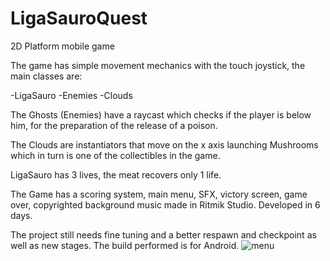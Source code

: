# LigaSauroQuest
2D Platform mobile game

The game has simple movement mechanics with the touch joystick, the
main classes are:

-LigaSauro
-Enemies
-Clouds

The Ghosts (Enemies) have a raycast
which checks if the player is
below him, for the preparation of the release of a poison.

The Clouds 
are instantiators that move on the x axis launching Mushrooms which in turn is
one of the collectibles in the game.

LigaSauro has 3 lives, the
meat recovers only 1 life.

The Game has a scoring system, main menu, SFX, victory screen, game over,
copyrighted background music made in Ritmik Studio.
Developed in 6 days.

The project still needs fine tuning and a better respawn and
checkpoint as well as new stages.
The build performed is for Android.
![menu](https://user-images.githubusercontent.com/57465338/156552810-6b3b0af2-83fd-4933-a76b-4763ea3d68cc.jpg)
